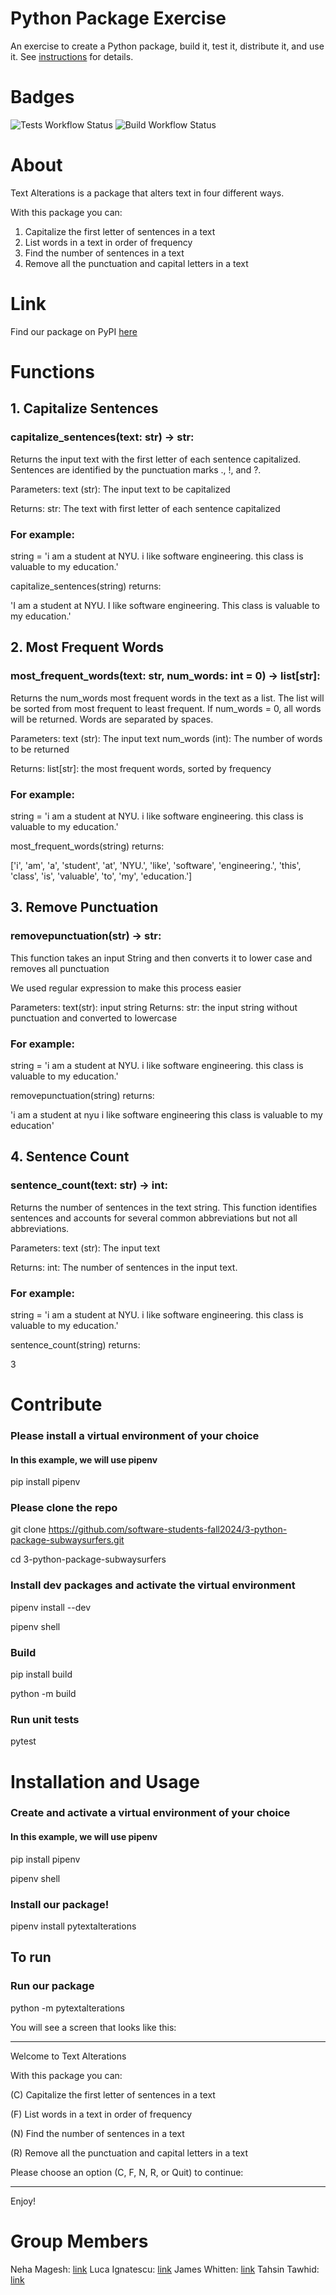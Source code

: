 # Python Package Exercise

An exercise to create a Python package, build it, test it, distribute it, and use it. See [instructions](./instructions.md) for details.

# Badges
![Tests Workflow Status](https://github.com/software-students-fall2024/3-python-package-subwaysurfers/actions/workflows/tests.yml/badge.svg)
![Build Workflow Status](https://github.com/software-students-fall2024/3-python-package-subwaysurfers/actions/workflows/event-logger.yml/badge.svg)

# About

Text Alterations is a package that alters text in four different ways.

With this package you can:
1. Capitalize the first letter of sentences in a text
2. List words in a text in order of frequency
3. Find the number of sentences in a text
4. Remove all the punctuation and capital letters in a text

# Link

Find our package on PyPI [here](https://pypi.org/project/pytextalterations/)

# Functions

## 1. Capitalize Sentences
### capitalize_sentences(text: str) -> str:

Returns the input text with the first letter of each sentence capitalized.
Sentences are identified by the punctuation marks ., !, and ?.

Parameters:
        text (str): The input text to be capitalized

Returns:
        str: The text with first letter of each sentence capitalized

### For example:

string = 'i am a student at NYU. i like software engineering. this class is valuable to my education.'

capitalize_sentences(string) returns:

'I am a student at NYU. I like software engineering. This class is valuable to my education.'

## 2. Most Frequent Words

### most_frequent_words(text: str, num_words: int = 0) -> list[str]:

Returns the num_words most frequent words in the text as a list.
The list will be sorted from most frequent to least frequent.
If num_words = 0, all words will be returned.
Words are separated by spaces.

Parameters:
    text (str): The input text
    num_words (int): The number of words to be returned

Returns:
    list[str]: the most frequent words, sorted by frequency

### For example:

string = 'i am a student at NYU. i like software engineering. this class is valuable to my education.'

most_frequent_words(string) returns:

['i', 'am', 'a', 'student', 'at', 'NYU.', 'like', 'software', 'engineering.', 'this', 'class', 'is', 'valuable', 'to', 'my', 'education.']

## 3. Remove Punctuation

### removepunctuation(str) -> str:
This function takes an input String and then converts it to lower case
and removes all punctuation

We used regular expression to make this process easier

Parameters: 
    text(str): input string
Returns: 
    str: the input string without punctuation and converted to lowercase

### For example:

string = 'i am a student at NYU. i like software engineering. this class is valuable to my education.'

removepunctuation(string) returns:

'i am a student at nyu i like software engineering this class is valuable to my education'

## 4. Sentence Count

### sentence_count(text: str) -> int:
Returns the number of sentences in the text string.
This function identifies sentences and accounts for
several common abbreviations but not all abbreviations.
    
Parameters:
    text (str): The input text
    
Returns:
    int: The number of sentences in the input text.

### For example:

string = 'i am a student at NYU. i like software engineering. this class is valuable to my education.'

sentence_count(string) returns:

3

# Contribute

### Please install a virtual environment of your choice
#### In this example, we will use pipenv

pip install pipenv

### Please clone the repo 
git clone https://github.com/software-students-fall2024/3-python-package-subwaysurfers.git

cd 3-python-package-subwaysurfers

### Install dev packages and activate the virtual environment

pipenv install --dev

pipenv shell

### Build
pip install build

python -m build

### Run unit tests
pytest 

# Installation and Usage

### Create and activate a virtual environment of your choice
#### In this example, we will use pipenv
pip install pipenv

pipenv shell

### Install our package! 
pipenv install pytextalterations

## To run
### Run our package 
python -m pytextalterations

You will see a screen that looks like this:

***
Welcome to Text Alterations

With this package you can:

(C) Capitalize the first letter of sentences in a text

(F) List words in a text in order of frequency

(N) Find the number of sentences in a text

(R) Remove all the punctuation and capital letters in a text

Please choose an option (C, F, N, R, or Quit) to continue:

***

Enjoy!

# Group Members
Neha Magesh: [link](https://github.com/nehamagesh)
Luca Ignatescu: [link](https://github.com/LucaIgnatescu)
James Whitten: [link](https://github.com/jwhit0)
Tahsin Tawhid: [link](https://github.com/tahsintawhid)